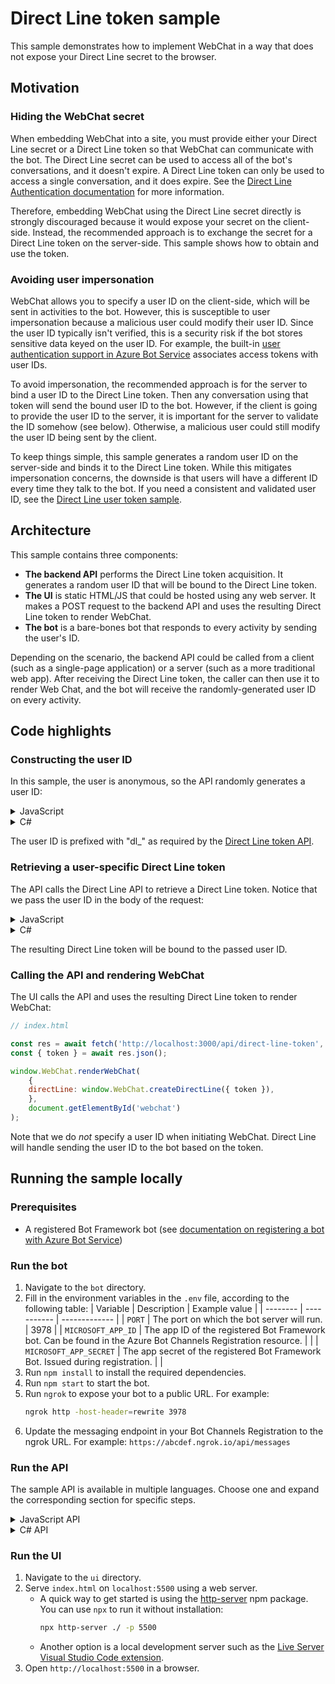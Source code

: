 # Direct Line token sample

This sample demonstrates how to implement WebChat in a way that does not expose your Direct Line secret to the browser.

## Motivation

### Hiding the WebChat secret

When embedding WebChat into a site, you must provide either your Direct Line secret or a Direct Line token so that WebChat can communicate with the bot. The Direct Line secret can be used to access all of the bot's conversations, and it doesn't expire. A Direct Line token can only be used to access a single conversation, and it does expire. See the [Direct Line Authentication documentation](https://docs.microsoft.com/en-us/azure/bot-service/rest-api/bot-framework-rest-direct-line-3-0-authentication?view=azure-bot-service-4.0) for more information.

Therefore, embedding WebChat using the Direct Line secret directly is strongly discouraged because it would expose your secret on the client-side. Instead, the recommended approach is to exchange the secret for a Direct Line token on the server-side. This sample shows how to obtain and use the token.

### Avoiding user impersonation

WebChat allows you to specify a user ID on the client-side, which will be sent in activities to the bot. However, this is susceptible to user impersonation because a malicious user could modify their user ID. Since the user ID typically isn't verified, this is a security risk if the bot stores sensitive data keyed on the user ID. For example, the built-in [user authentication support in Azure Bot Service](https://docs.microsoft.com/en-us/azure/bot-service/bot-builder-concept-authentication?view=azure-bot-service-4.0) associates access tokens with user IDs.

To avoid impersonation, the recommended approach is for the server to bind a user ID to the Direct Line token. Then any conversation using that token will send the bound user ID to the bot. However, if the client is going to provide the user ID to the server, it is important for the server to validate the ID somehow (see below). Otherwise, a malicious user could still modify the user ID being sent by the client.

To keep things simple, this sample generates a random user ID on the server-side and binds it to the Direct Line token. While this mitigates impersonation concerns, the downside is that users will have a different ID every time they talk to the bot. If you need a consistent and validated user ID, see the [Direct Line user token sample](https://github.com/navzam/user-direct-line-token-sample).

## Architecture

This sample contains three components:
- **The backend API** performs the Direct Line token acquisition. It generates a random user ID that will be bound to the Direct Line token.
- **The UI** is static HTML/JS that could be hosted using any web server. It makes a POST request to the backend API and uses the resulting Direct Line token to render WebChat.
- **The bot** is a bare-bones bot that responds to every activity by sending the user's ID.  

Depending on the scenario, the backend API could be called from a client (such as a single-page application) or a server (such as a more traditional web app). After receiving the Direct Line token, the caller can then use it to render Web Chat, and the bot will receive the randomly-generated user ID on every activity.

## Code highlights

### Constructing the user ID

In this sample, the user is anonymous, so the API randomly generates a user ID:

<details><summary>JavaScript</summary>

```js
// server.js

async function generateRandomUserId() {
    const buffer = await randomBytesAsync(16);
    return `dl_${buffer.toString('hex')}`;
}
```

</details>

<details><summary>C#</summary>

```csharp
// DirectLineTokenController.cs

private static string GenerateRandomUserId()
{
    byte[] tokenData = new byte[16];
    using var rng = new RNGCryptoServiceProvider();
    rng.GetBytes(tokenData);

    return $"dl_{BitConverter.ToString(tokenData).Replace("-", "").ToLower()}";
}
```

</details>

The user ID is prefixed with "dl_" as required by the [Direct Line token API](https://docs.microsoft.com/en-us/azure/bot-service/rest-api/bot-framework-rest-direct-line-3-0-authentication?view=azure-bot-service-4.0#generate-token).

### Retrieving a user-specific Direct Line token

The API calls the Direct Line API to retrieve a Direct Line token. Notice that we pass the user ID in the body of the request:

<details><summary>JavaScript</summary>

```js
// fetchDirectLineToken.js

const response = await fetch('https://directline.botframework.com/v3/directline/tokens/generate', {
    headers: {
        'Content-Type': 'application/json',
        Authorization: `Bearer ${secret}`,
    },
    method: 'post',
    body: JSON.stringify({ user: { id: userId } })
});
```

</details>

<details><summary>C#</summary>

```csharp
// DirectLineTokenService.cs

httpClient.BaseAddress = new Uri("https://directline.botframework.com/");

...

var fetchTokenRequestBody = new { user = new { id = userId } };

var fetchTokenRequest = new HttpRequestMessage(HttpMethod.Post, "v3/directline/tokens/generate")
{
    Headers =
    {
        { "Authorization", $"Bearer {directLineSecret}" },
    },
    Content = new StringContent(JsonSerializer.Serialize(fetchTokenRequestBody), Encoding.UTF8, MediaTypeNames.Application.Json),
};

var fetchTokenResponse = await _httpClient.SendAsync(fetchTokenRequest, cancellationToken);
```

</details>

The resulting Direct Line token will be bound to the passed user ID.

### Calling the API and rendering WebChat

The UI calls the API and uses the resulting Direct Line token to render WebChat:

```js
// index.html

const res = await fetch('http://localhost:3000/api/direct-line-token', { method: 'POST' });
const { token } = await res.json();

window.WebChat.renderWebChat(
    {
    directLine: window.WebChat.createDirectLine({ token }),
    },
    document.getElementById('webchat')
);
```

Note that we do *not* specify a user ID when initiating WebChat. Direct Line will handle sending the user ID to the bot based on the token.

## Running the sample locally

### Prerequisites
- A registered Bot Framework bot (see [documentation on registering a bot with Azure Bot Service](https://docs.microsoft.com/en-us/azure/bot-service/bot-service-quickstart-registration?view=azure-bot-service-3.0))

### Run the bot
1. Navigate to the `bot` directory.
1. Fill in the environment variables in the `.env` file, according to the following table:
    | Variable | Description | Example value |
    | -------- | ----------- | ------------- |
    | `PORT` | The port on which the bot server will run. | 3978 |
    | `MICROSOFT_APP_ID` | The app ID of the registered Bot Framework bot. Can be found in the Azure Bot Channels Registration resource. | |
    | `MICROSOFT_APP_SECRET` | The app secret of the registered Bot Framework Bot. Issued during registration. | |
1. Run `npm install` to install the required dependencies.
1. Run `npm start` to start the bot.
1. Run `ngrok` to expose your bot to a public URL. For example:
    ```bash
    ngrok http -host-header=rewrite 3978
    ```
1. Update the messaging endpoint in your Bot Channels Registration to the ngrok URL. For example: `https://abcdef.ngrok.io/api/messages`

### Run the API

The sample API is available in multiple languages. Choose one and expand the corresponding section for specific steps.

<details><summary>JavaScript API</summary>

1. Navigate to the `api/javascript` directory.
1. Fill in the environment variables in the `.env` file. See the table below for descriptions.
1. Run `npm install` to install the required dependencies.
1. Run `npm start` to start the server.

| Variable | Description | Example value |
| -------- | ----------- | ------------- |
| `PORT` | The port on which the API server will run. | 3000 |
| `DIRECT_LINE_SECRET` | The Direct Line secret issued by Bot Framework. Can be found in the Azure Bot Channels Registration resource after enabling the Direct Line channel. |  |

</details>

<details><summary>C# API</summary>

1. Add the required secrets to the .NET Core secret manager. See the table below for descriptions.
    ```bash
    cd ./api/csharp
    dotnet user-secrets set "DirectLine:DirectLineSecret" "YOUR-DIRECT-LINE-SECRET-HERE"
    ```
1. (optional) Change the port specified in `./Properties/launchSettings.json`.
1. Run `dotnet run` to start the server. (Alternatively, open and run the project in Visual Studio.)

| Variable | Description | Example value |
| -------- | ----------- | ------------- |
| `DirectLine:DirectLineSecret` | The Direct Line secret issued by Bot Framework. Can be found in the Azure Bot Channels Registration resource after enabling the Direct Line channel. |  |

</details>

### Run the UI
1. Navigate to the `ui` directory.
1. Serve `index.html` on `localhost:5500` using a web server.
    - A quick way to get started is using the [http-server](https://www.npmjs.com/package/http-server) npm package. You can use `npx` to run it without installation:
        ```bash
        npx http-server ./ -p 5500
        ```
    - Another option is a local development server such as the [Live Server Visual Studio Code extension](https://marketplace.visualstudio.com/items?itemName=ritwickdey.LiveServer).
1. Open `http://localhost:5500` in a browser.